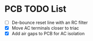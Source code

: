 PCB TODO List
=============

* [ ] De-bounce reset line with an RC filter
* [x] Move AC terminals closer to triac
* [x] Add air gaps to PCB for AC isolation
